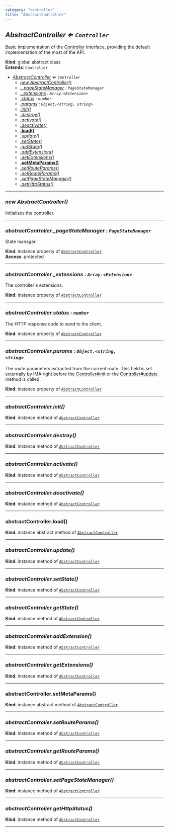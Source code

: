 ```yaml
---
category: "controller"
title: "AbstractController"
---
```


## *AbstractController ⇐ <code>Controller</code>*&nbsp;<a name="AbstractController" href="https://github.com/seznam/ima/tree/17.0.0-rc.2/controller/AbstractController.js#L15" target="_blank"><span class="icon"><i class="fas fa-external-link-alt fa-xs"></i></span></a>
Basic implementation of the [Controller](Controller) interface, providing the
default implementation of the most of the API.

**Kind**: global abstract class  
**Extends**: <code>Controller</code>  

* *[AbstractController](#AbstractController) ⇐ <code>Controller</code>*
    * *[new AbstractController()](#new_AbstractController_new)*
    * *[._pageStateManager](#AbstractController+_pageStateManager) : <code>PageStateManager</code>*
    * *[._extensions](#AbstractController+_extensions) : <code>Array.&lt;Extension&gt;</code>*
    * *[.status](#AbstractController+status) : <code>number</code>*
    * *[.params](#AbstractController+params) : <code>Object.&lt;string, string&gt;</code>*
    * *[.init()](#AbstractController+init)*
    * *[.destroy()](#AbstractController+destroy)*
    * *[.activate()](#AbstractController+activate)*
    * *[.deactivate()](#AbstractController+deactivate)*
    * **[.load()](#AbstractController+load)**
    * *[.update()](#AbstractController+update)*
    * *[.setState()](#AbstractController+setState)*
    * *[.getState()](#AbstractController+getState)*
    * *[.addExtension()](#AbstractController+addExtension)*
    * *[.getExtensions()](#AbstractController+getExtensions)*
    * **[.setMetaParams()](#AbstractController+setMetaParams)**
    * *[.setRouteParams()](#AbstractController+setRouteParams)*
    * *[.getRouteParams()](#AbstractController+getRouteParams)*
    * *[.setPageStateManager()](#AbstractController+setPageStateManager)*
    * *[.getHttpStatus()](#AbstractController+getHttpStatus)*


* * *

### *new AbstractController()*&nbsp;<a name="new_AbstractController_new"></a>
Initializes the controller.


* * *

### *abstractController.\_pageStateManager : <code>PageStateManager</code>*&nbsp;<a name="AbstractController+_pageStateManager" href="https://github.com/seznam/ima/tree/17.0.0-rc.2/controller/AbstractController.js#L24" target="_blank"><span class="icon"><i class="fas fa-external-link-alt fa-xs"></i></span></a>
State manager.

**Kind**: instance property of [<code>AbstractController</code>](#AbstractController)  
**Access**: protected  

* * *

### *abstractController.\_extensions : <code>Array.&lt;Extension&gt;</code>*&nbsp;<a name="AbstractController+_extensions" href="https://github.com/seznam/ima/tree/17.0.0-rc.2/controller/AbstractController.js#L31" target="_blank"><span class="icon"><i class="fas fa-external-link-alt fa-xs"></i></span></a>
The controller's extensions.

**Kind**: instance property of [<code>AbstractController</code>](#AbstractController)  

* * *

### *abstractController.status : <code>number</code>*&nbsp;<a name="AbstractController+status" href="https://github.com/seznam/ima/tree/17.0.0-rc.2/controller/AbstractController.js#L38" target="_blank"><span class="icon"><i class="fas fa-external-link-alt fa-xs"></i></span></a>
The HTTP response code to send to the client.

**Kind**: instance property of [<code>AbstractController</code>](#AbstractController)  

* * *

### *abstractController.params : <code>Object.&lt;string, string&gt;</code>*&nbsp;<a name="AbstractController+params" href="https://github.com/seznam/ima/tree/17.0.0-rc.2/controller/AbstractController.js#L47" target="_blank"><span class="icon"><i class="fas fa-external-link-alt fa-xs"></i></span></a>
The route parameters extracted from the current route. This field is
set externally by IMA right before the [Controller#init](Controller#init) or the
[Controller#update](Controller#update) method is called.

**Kind**: instance property of [<code>AbstractController</code>](#AbstractController)  

* * *

### *abstractController.init()*&nbsp;<a name="AbstractController+init" href="https://github.com/seznam/ima/tree/17.0.0-rc.2/controller/AbstractController.js#L53" target="_blank"><span class="icon"><i class="fas fa-external-link-alt fa-xs"></i></span></a>
**Kind**: instance method of [<code>AbstractController</code>](#AbstractController)  

* * *

### *abstractController.destroy()*&nbsp;<a name="AbstractController+destroy" href="https://github.com/seznam/ima/tree/17.0.0-rc.2/controller/AbstractController.js#L58" target="_blank"><span class="icon"><i class="fas fa-external-link-alt fa-xs"></i></span></a>
**Kind**: instance method of [<code>AbstractController</code>](#AbstractController)  

* * *

### *abstractController.activate()*&nbsp;<a name="AbstractController+activate" href="https://github.com/seznam/ima/tree/17.0.0-rc.2/controller/AbstractController.js#L63" target="_blank"><span class="icon"><i class="fas fa-external-link-alt fa-xs"></i></span></a>
**Kind**: instance method of [<code>AbstractController</code>](#AbstractController)  

* * *

### *abstractController.deactivate()*&nbsp;<a name="AbstractController+deactivate" href="https://github.com/seznam/ima/tree/17.0.0-rc.2/controller/AbstractController.js#L68" target="_blank"><span class="icon"><i class="fas fa-external-link-alt fa-xs"></i></span></a>
**Kind**: instance method of [<code>AbstractController</code>](#AbstractController)  

* * *

### **abstractController.load()**&nbsp;<a name="AbstractController+load" href="https://github.com/seznam/ima/tree/17.0.0-rc.2/controller/AbstractController.js#L74" target="_blank"><span class="icon"><i class="fas fa-external-link-alt fa-xs"></i></span></a>
**Kind**: instance abstract method of [<code>AbstractController</code>](#AbstractController)  

* * *

### *abstractController.update()*&nbsp;<a name="AbstractController+update" href="https://github.com/seznam/ima/tree/17.0.0-rc.2/controller/AbstractController.js#L84" target="_blank"><span class="icon"><i class="fas fa-external-link-alt fa-xs"></i></span></a>
**Kind**: instance method of [<code>AbstractController</code>](#AbstractController)  

* * *

### *abstractController.setState()*&nbsp;<a name="AbstractController+setState" href="https://github.com/seznam/ima/tree/17.0.0-rc.2/controller/AbstractController.js#L91" target="_blank"><span class="icon"><i class="fas fa-external-link-alt fa-xs"></i></span></a>
**Kind**: instance method of [<code>AbstractController</code>](#AbstractController)  

* * *

### *abstractController.getState()*&nbsp;<a name="AbstractController+getState" href="https://github.com/seznam/ima/tree/17.0.0-rc.2/controller/AbstractController.js#L100" target="_blank"><span class="icon"><i class="fas fa-external-link-alt fa-xs"></i></span></a>
**Kind**: instance method of [<code>AbstractController</code>](#AbstractController)  

* * *

### *abstractController.addExtension()*&nbsp;<a name="AbstractController+addExtension" href="https://github.com/seznam/ima/tree/17.0.0-rc.2/controller/AbstractController.js#L111" target="_blank"><span class="icon"><i class="fas fa-external-link-alt fa-xs"></i></span></a>
**Kind**: instance method of [<code>AbstractController</code>](#AbstractController)  

* * *

### *abstractController.getExtensions()*&nbsp;<a name="AbstractController+getExtensions" href="https://github.com/seznam/ima/tree/17.0.0-rc.2/controller/AbstractController.js#L118" target="_blank"><span class="icon"><i class="fas fa-external-link-alt fa-xs"></i></span></a>
**Kind**: instance method of [<code>AbstractController</code>](#AbstractController)  

* * *

### **abstractController.setMetaParams()**&nbsp;<a name="AbstractController+setMetaParams" href="https://github.com/seznam/ima/tree/17.0.0-rc.2/controller/AbstractController.js#L126" target="_blank"><span class="icon"><i class="fas fa-external-link-alt fa-xs"></i></span></a>
**Kind**: instance abstract method of [<code>AbstractController</code>](#AbstractController)  

* * *

### *abstractController.setRouteParams()*&nbsp;<a name="AbstractController+setRouteParams" href="https://github.com/seznam/ima/tree/17.0.0-rc.2/controller/AbstractController.js#L136" target="_blank"><span class="icon"><i class="fas fa-external-link-alt fa-xs"></i></span></a>
**Kind**: instance method of [<code>AbstractController</code>](#AbstractController)  

* * *

### *abstractController.getRouteParams()*&nbsp;<a name="AbstractController+getRouteParams" href="https://github.com/seznam/ima/tree/17.0.0-rc.2/controller/AbstractController.js#L143" target="_blank"><span class="icon"><i class="fas fa-external-link-alt fa-xs"></i></span></a>
**Kind**: instance method of [<code>AbstractController</code>](#AbstractController)  

* * *

### *abstractController.setPageStateManager()*&nbsp;<a name="AbstractController+setPageStateManager" href="https://github.com/seznam/ima/tree/17.0.0-rc.2/controller/AbstractController.js#L150" target="_blank"><span class="icon"><i class="fas fa-external-link-alt fa-xs"></i></span></a>
**Kind**: instance method of [<code>AbstractController</code>](#AbstractController)  

* * *

### *abstractController.getHttpStatus()*&nbsp;<a name="AbstractController+getHttpStatus" href="https://github.com/seznam/ima/tree/17.0.0-rc.2/controller/AbstractController.js#L157" target="_blank"><span class="icon"><i class="fas fa-external-link-alt fa-xs"></i></span></a>
**Kind**: instance method of [<code>AbstractController</code>](#AbstractController)  

* * *

